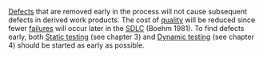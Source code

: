[Defects](Defect.md) that are removed early in the process will not cause subsequent defects in derived work products. The cost of [quality](Quality.md) will be reduced since fewer [failures](Failure.md) will occur later in the [SDLC](Software%20Development%20Lifecycle.md) (Boehm 1981). To find defects early, both [Static testing](Static%20testing.md) (see chapter 3) and [Dynamic testing](Dynamic%20testing.md) (see chapter 4) should be started as early as possible.